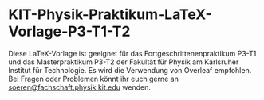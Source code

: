 # KIT-Physik-Praktikum-LaTeX-Vorlage-P3-T1-T2
Diese LaTeX-Vorlage ist geeignet für das Fortgeschrittenenpraktikum P3-T1 und das Masterpraktikum P3-T2 der Fakultät für Physik am Karlsruher Institut für Technologie. Es wird die Verwendung von Overleaf empfohlen.
Bei Fragen oder Problemen könnt ihr euch gerne an soeren@fachschaft.physik.kit.edu wenden.

